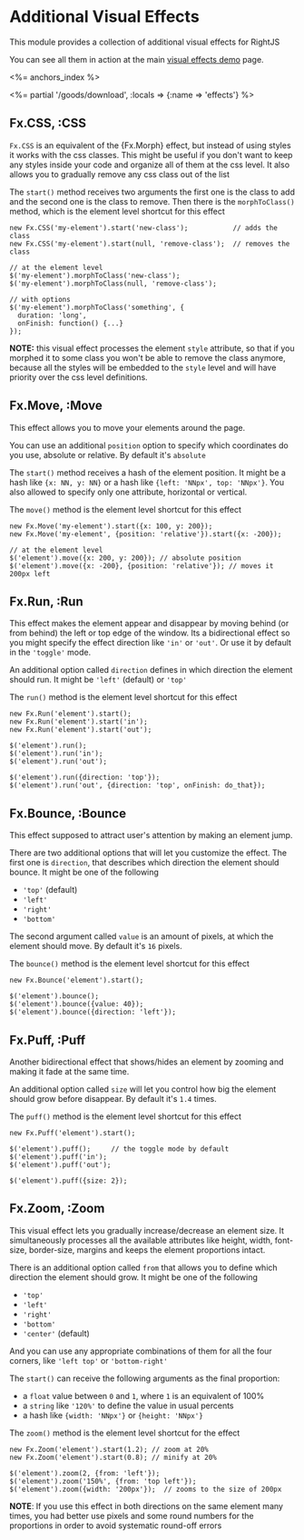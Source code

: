 # Additional Visual Effects

This module provides a collection of additional visual effects for RightJS

You can see all them in action at the main [visual effects demo](/fx-demo) page.

<%= anchors_index %>

<%= partial '/goods/download', :locals => {:name => 'effects'} %>

## Fx.CSS, :CSS

`Fx.CSS` is an equivalent of the {Fx.Morph} effect, but instead of using styles it
works with the css classes. This might be useful if you don't want to keep any styles inside
your code and organize all of them at the css level. It also allows you to gradually remove
any css class out of the list

The `start()` method receives two arguments the first one is the class to add and
the second one is the class to remove. Then there is the `morphToClass()` method, which
is the element level shortcut for this effect

    new Fx.CSS('my-element').start('new-class');           // adds the class
    new Fx.CSS('my-element').start(null, 'remove-class');  // removes the class

    // at the element level
    $('my-element').morphToClass('new-class');
    $('my-element').morphToClass(null, 'remove-class');

    // with options
    $('my-element').morphToClass('something', {
      duration: 'long',
      onFinish: function() {...}
    });

__NOTE:__ this visual effect processes the element `style` attribute, so that
if you morphed it to some class you won't be able to remove the class anymore,
because all the styles will be embedded to the `style` level and will have
priority over the css level definitions.



## Fx.Move, :Move

This effect allows you to move your elements around the page.

You can use an additional `position` option to specify which coordinates do you use,
absolute or relative. By default it's `absolute`

The `start()` method receives a hash of the element position. It might be a hash
like `{x: NN, y: NN}` or a hash like `{left: 'NNpx', top: 'NNpx'}`. You also allowed
to specify only one attribute, horizontal or vertical.

The `move()` method is the element level shortcut for this effect

    new Fx.Move('my-element').start({x: 100, y: 200});
    new Fx.Move('my-element', {position: 'relative'}).start({x: -200});

    // at the element level
    $('element').move({x: 200, y: 200}); // absolute position
    $('element').move({x: -200}, {position: 'relative'}); // moves it 200px left


## Fx.Run, :Run

This effect makes the element appear and disappear by moving behind (or from behind) the left or
top edge of the window. Its a bidirectional effect so you might specify the effect direction like
`'in'` or `'out'`. Or use it by default in the `'toggle'` mode.

An additional option called `direction` defines in which direction the element should run.
It might be `'left'` (default) or `'top'`

The `run()` method is the element level shortcut for this effect

    new Fx.Run('element').start();
    new Fx.Run('element').start('in');
    new Fx.Run('element').start('out');

    $('element').run();
    $('element').run('in');
    $('element').run('out');

    $('element').run({direction: 'top'});
    $('element').run('out', {direction: 'top', onFinish: do_that});


## Fx.Bounce, :Bounce

This effect supposed to attract user's attention by making an element jump.

There are two additional options that will let you customize the effect. The
first one is `direction`, that describes which direction the element should
bounce. It might be one of the following

* `'top'` (default)
* `'left'`
* `'right'`
* `'bottom'`

The second argument called `value` is an amount of pixels, at which the element should
move. By default it's `16` pixels.

The `bounce()` method is the element level shortcut for this effect

    new Fx.Bounce('element').start();

    $('element').bounce();
    $('element').bounce({value: 40});
    $('element').bounce({direction: 'left'});



## Fx.Puff, :Puff

Another bidirectional effect that shows/hides an element by zooming and making it fade
at the same time.

An additional option called `size` will let you control how big the element should
grow before disappear. By default it's `1.4` times.

The `puff()` method is the element level shortcut for this effect

    new Fx.Puff('element').start();

    $('element').puff();     // the toggle mode by default
    $('element').puff('in');
    $('element').puff('out');

    $('element').puff({size: 2});


## Fx.Zoom, :Zoom

This visual effect lets you gradually increase/decrease an element size. It simultaneously
processes all the available attributes like height, width, font-size, border-size, margins
and keeps the element proportions intact.

There is an additional option called `from` that allows you to define which direction
the element should grow. It might be one of the following

* `'top'`
* `'left'`
* `'right'`
* `'bottom'`
* `'center'` (default)

And you can use any appropriate combinations of them for all the four corners, like `'left top'` or
`'bottom-right'`

The `start()` can receive the following arguments as the final proportion:

* a `float` value between `0` and `1`, where `1` is an equivalent of 100%
* a `string` like `'120%'` to define the value in usual percents
* a hash like `{width: 'NNpx'}` or `{height: 'NNpx'}`

The `zoom()` method is the element level shortcut for the effect

    new Fx.Zoom('element').start(1.2); // zoom at 20%
    new Fx.Zoom('element').start(0.8); // minify at 20%

    $('element').zoom(2, {from: 'left'});
    $('element').zoom('150%', {from: 'top left'});
    $('element').zoom({width: '200px'});  // zooms to the size of 200px

__NOTE__: If you use this effect in both directions on the same element many times, you
had better use pixels and some round numbers for the proportions in order to avoid 
systematic round-off errors